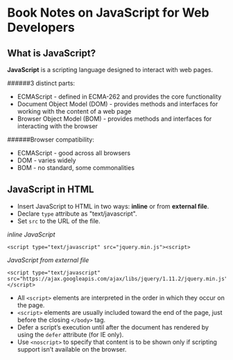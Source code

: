 # Book Notes on JavaScript for Web Developers

## What is JavaScript?

**JavaScript** is a scripting language designed to interact with web pages.

######3 distinct parts:
- ECMAScript - defined in ECMA-262 and provides the core functionality
- Document Object Model (DOM) - provides methods and interfaces for working with
the content of a web page
- Browser Object Model (BOM) - provides methods and interfaces for interacting with
the browser

######Browser compatibility:
- ECMAScript - good across all browsers
- DOM - varies widely
- BOM - no standard, some commonalities

## JavaScript in HTML

- Insert JavaScript to HTML in two ways: **inline** or from **external file**.
- Declare `type` attribute as "text/javascript".
- Set `src` to the URL of the file.

*inline JavaScript*
```
<script type="text/javascript" src="jquery.min.js"><script>
```
*JavaScript from external file*
```
<script type="text/javascript" src="https://ajax.googleapis.com/ajax/libs/jquery/1.11.2/jquery.min.js"></script>
```

- All `<script>` elements are interpreted in the order in which they occur on the page.
- `<script>` elements are usually included toward the end of the page, just before the closing `</body>` tag.
- Defer a script’s execution until after the document has rendered by using the `defer` attribute (for IE only).
- Use `<noscript>` to specify that content is to be shown only if scripting support isn’t available on the browser.

